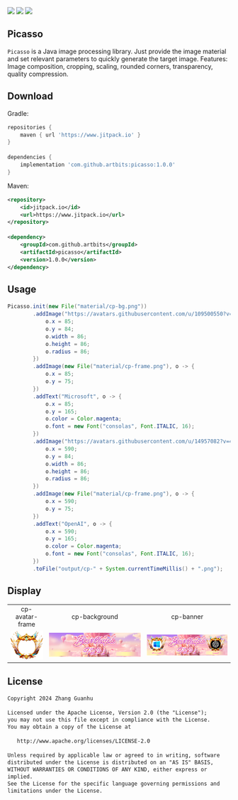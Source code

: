 [![](https://www.jitpack.io/v/artbits/picasso.svg)](https://www.jitpack.io/#artbits/picasso)
[![](https://img.shields.io/badge/JDK-8%20%2B-%23DD964D)](https://jdk.java.net/)
[![](https://img.shields.io/badge/license-Apache--2.0-%234377BF)](#license)


## Picasso
``Picasso`` is a Java image processing library. Just provide the image material and set relevant parameters to quickly generate the target image. Features: Image composition, cropping, scaling, rounded corners, transparency, quality compression.


## Download
Gradle:
```groovy
repositories {
    maven { url 'https://www.jitpack.io' }
}

dependencies {
    implementation 'com.github.artbits:picasso:1.0.0'
}
```
Maven:
```xml
<repository>
    <id>jitpack.io</id>
    <url>https://www.jitpack.io</url>
</repository>

<dependency>
    <groupId>com.github.artbits</groupId>
    <artifactId>picasso</artifactId>
    <version>1.0.0</version>
</dependency>
```

## Usage
```java
Picasso.init(new File("material/cp-bg.png"))
        .addImage("https://avatars.githubusercontent.com/u/109500550?v=4", o -> {
            o.x = 85;
            o.y = 84;
            o.width = 86;
            o.height = 86;
            o.radius = 86;
        })
        .addImage(new File("material/cp-frame.png"), o -> {
            o.x = 85;
            o.y = 75;
        })
        .addText("Microsoft", o -> {
            o.x = 85;
            o.y = 165;
            o.color = Color.magenta;
            o.font = new Font("consolas", Font.ITALIC, 16);
        })
        .addImage("https://avatars.githubusercontent.com/u/14957082?v=4", o -> {
            o.x = 590;
            o.y = 84;
            o.width = 86;
            o.height = 86;
            o.radius = 86;
        })
        .addImage(new File("material/cp-frame.png"), o -> {
            o.x = 590;
            o.y = 75;
        })
        .addText("OpenAI", o -> {
            o.x = 590;
            o.y = 165;
            o.color = Color.magenta;
            o.font = new Font("consolas", Font.ITALIC, 16);
        })
        .toFile("output/cp-" + System.currentTimeMillis() + ".png");
```



## Display
|                          |                       |                                |
|:------------------------:|:---------------------:|:------------------------------:|
|cp-avatar-frame           |cp-background          |cp-banner                       |
|![](material/cp-frame.png)|![](material/cp-bg.png)|![](output/cp-1705756703722.png)|



## License
```
Copyright 2024 Zhang Guanhu

Licensed under the Apache License, Version 2.0 (the "License");
you may not use this file except in compliance with the License.
You may obtain a copy of the License at

   http://www.apache.org/licenses/LICENSE-2.0

Unless required by applicable law or agreed to in writing, software
distributed under the License is distributed on an "AS IS" BASIS,
WITHOUT WARRANTIES OR CONDITIONS OF ANY KIND, either express or implied.
See the License for the specific language governing permissions and
limitations under the License.
```